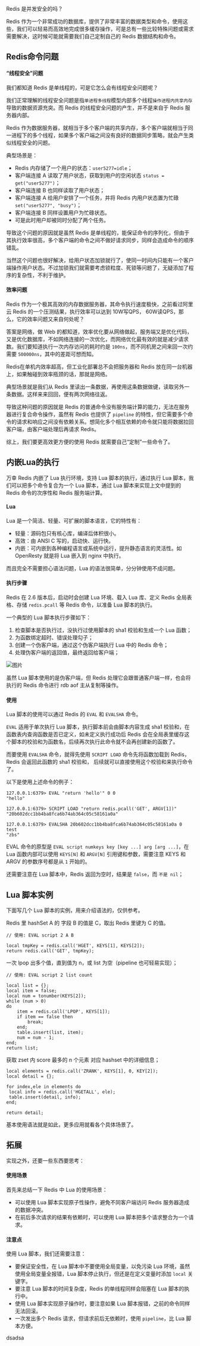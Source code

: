 Redis 是并发安全的吗？

Redis 作为一个非常成功的数据库，提供了非常丰富的数据类型和命令，使用这些，我们可以轻易而高效地完成很多缓存操作，可是总有一些比较特殊问题或需求需要解决，这时候可能就需要我们自己定制自己的 Redis 数据结构和命令。

## Redis命令问题

#### “线程安全”问题

我们都知道 Redis 是单线程的，可是它怎么会有线程安全问题呢？

我们正常理解的线程安全问题是指`单进程多线程`模型内部多个线程`操作进程内共享内存`导致的数据资源充突。而 Redis 的线程安全问题的产生，并不是来自于 Redis 服务器内部。

Redis 作为数据服务器，就相当于多个客户端的共享内存，多个客户端就相当于同一进程下的多个线程，如果多个客户端之间没有良好的数据同步策略，就会产生类似线程安全的问题。

典型场景是：

- Redis 内存储了一个用户的状态：`user5277=idle`；
- 客户端连接 A 读取了用户状态，获取到用户的空闲状态 `status = get("user5277")`；
- 客户端连接 B 也同样读取了用户状态；
- 客户端连接 A 给用户安排了一个任务，并将 Redis 内用户状态置为忙碌 `set("user5277", "busy")`；
- 客户端连接 B 同样设置用户为忙碌状态。
- 可是此时用户却被同时分配了两个任务。

导致这个问题的原因就是虽然 Redis 是单线程的，能保证命令的序列化，但由于其执行效率很高，多个客户端的命令之间不做好请求同步，同样会造成命令的顺序错乱。

当然这个问题也很好解决，给用户状态加锁就行了，使同一时间内只能有一个客户端操作用户状态。不过加锁我们就需要考虑锁粒度、死锁等问题了，无疑添加了程序的复杂性，不利于维护。

#### 效率问题

Redis 作为一个极其高效的内存数据服务器，其命令执行速度极快，之前看过阿里云 Redis 的一个压测结果，执行效率可以达到 10W写QPS， 60W读QPS，那么，它的效率问题又来自何处呢？

答案是网络，做 Web 的都知道，效率优化要从网络做起，服务端又是优化代码，又是优化数据库，不如网络连接的一次优化，而网络优化最有效的就是减少请求数。我们要知道执行一次内存访问的耗时约是 `100ns`，而不同机房之间来回一次约需要 `500000ns`，其中的差距可想而知。

Redis在单机内效率超高，但工业化部署总不会把服务器和 Redis 放在同一台机器上，如果触碰到效率瓶颈的话，那就是网络。

典型场景就是我们从 Redis 里读出一条数据，再使用这条数据做键，读取另外一条数据。这样来来回回，便有两次网络往返。

导致这种问题的原因就是 Redis 的普通命令没有服务端计算的能力，无法在服务器进行复合命令操作，虽然有 Redis 也提供了 `pipeline` 的特性，但它需要多个命令的请求和响应之间没有依赖关系。想简化多个相互依赖的命令就只能将数据拉回客户端，由客户端处理后再请求 Redis。

综上，我们要更高效更方便的使用 Redis 就需要自己“定制”一些命令了。

## 内嵌Lua的执行

万幸 Redis 内嵌了 Lua 执行环境，支持 Lua 脚本的执行，通过执行 Lua 脚本，我们可以把多个命令复合为一个 Lua 脚本，通过 Lua 脚本来实现上文中提到的 Redis 命令的次序性和 Redis 服务端计算。

#### Lua

Lua 是一个简洁、轻量、可扩展的脚本语言，它的特性有：

- 轻量：源码包只有核心库，编译后体积很小。
- 高效：由 ANSI C 写的，启动快、运行快。
- 内嵌：可内嵌到各种编程语言或系统中运行，提升静态语言的灵活性。如 OpenResty 就是将 Lua 嵌入到 nginx 中执行。

而且完全不需要担心语法问题，Lua 的语法很简单，分分钟使用不成问题。

#### 执行步骤

Redis 在 2.6 版本后，启动时会创建 Lua 环境、载入 Lua 库、定义 Redis 全局表格、存储 `redis.pcall` 等 Redis 命令，以准备 Lua 脚本的执行。

一个典型的 Lua 脚本执行步骤如下：

1. 检查脚本是否执行过，没执行过使用脚本的 sha1 校验和生成一个 Lua 函数；
2. 为函数绑定超时、错误处理勾子；
3. 创建一个伪客户端，通过这个伪客户端执行 Lua 中的 Redis 命令；
4. 处理伪客户端的返回值，最终返回给客户端；

![图片](https://mmbiz.qpic.cn/mmbiz_png/GjuWRiaNxhnTf7xAbGl7M1ic0eiadAnVD2FcMotbu6ibCnr3tJXu5FUQ940fFI2aoBXqNQBx9kiaTS5jDl6Zy8JL6YA/640?wx_fmt=png&tp=webp&wxfrom=5&wx_lazy=1&wx_co=1)

虽然 Lua 脚本使用的是伪客户端，但 Redis 处理它会跟普通客户端一样，也会将执行的 Redis 命令进行 rdb aof 主从复制等操作。

#### 使用

Lua 脚本的使用可以通过 Redis 的 `EVAL` 和 `EVALSHA` 命令。

`EVAL` 适用于单次执行 Lua 脚本，执行脚本前会由脚本内容生成 sha1 校验和，在函数表内查询函数是否已定义，如未定义执行成功后 Redis 会在全局表里缓存这个脚本的校验和为函数名，后续再次执行此命令就不会再创建新的函数了。

而要使用 `EVALSHA` 命令，就得先使用 `SCRIPT LOAD` 命令先将函数加载到 Redis，Redis 会返回此函数的 sha1 校验和， 后续就可以直接使用这个校验和来执行命令了。

以下是使用上述命令的例子：

```
127.0.0.1:6379> EVAL "return 'hello'" 0 0
"hello"

127.0.0.1:6379> SCRIPT LOAD "return redis.pcall('GET', ARGV[1])"
"20b602dcc1bb4ba8fca6b74ab364c05c58161a0a"

127.0.0.1:6379> EVALSHA 20b602dcc1bb4ba8fca6b74ab364c05c58161a0a 0 test
"zbs"
```

EVAL 命令的原型是 `EVAL script numkeys key [key ...] arg [arg ...]`，在 Lua 函数内部可以使用 `KEYS[N]` 和 `ARGV[N]` 引用键和参数，需要注意 KEYS 和 ARGV 的参数序号都是从 `1` 开始的。

还需要注意在 Lua 脚本中，Redis 返回为空时，结果是 `false`，而 `不是 nil`；

## Lua 脚本实例

下面写几个 Lua 脚本的实例，用来介绍语法的，仅供参考。

Redis 里 hashSet A 的 字段 B 的值是 C，取出 Redis 里键为 C 的值。

```
// 使用: EVAL script 2 A B

local tmpKey = redis.call('HGET', KEYS[1], KEYS[2]);
return redis.call('GET', tmpKey);
```

一次 lpop 出多个值，直到值为 n，或 list 为空（pipeline 也可轻易实现）；

```
// 使用: EVAL script 2 list count

local list = {};
local item = false;
local num = tonumber(KEYS[2]);
while (num > 0)
do
    item = redis.call('LPOP', KEYS[1]);
    if item == false then
        break;
    end;
    table.insert(list, item);
    num = num - 1;
end;
return list;
```

获取 zset 内 score 最多的 n 个元素 对应 hashset 中的详细信息；

```
local elements = redis.call('ZRANK', KEYS[1], 0, KEY[2]);
local detail = {};

for index,ele in elements do
 local info = redis.call('HGETALL', ele);
 table.insert(detail, info);
end;

return detail;
```

基本使用语法就是如此，更多应用就看各个具体场景了。

## 拓展

实现之外，还要一些东西要思考：

#### 使用场景

首先来总结一下 Redis 中 Lua 的使用场景：

- 可以使用 Lua 脚本实现原子性操作，避免不同客户端访问 Redis 服务器造成的数据冲突。
- 在前后多次请求的结果有依赖时，可以使用 Lua 脚本把多个请求整合为一个请求。

#### 注意点

使用 Lua 脚本，我们还需要注意：

- 要保证安全性，在 Lua 脚本中不要使用全局变量，以免污染 Lua 环境，虽然使用全局变量全报错，Lua 脚本停止执行，但还是在定义变量时添加 `local` 关键字。
- 要注意 Lua 脚本的时间复杂度，Redis 的单线程同样会阻塞在 Lua 脚本的执行中。
- 使用 Lua 脚本实现原子操作时，要注意如果 Lua 脚本报错，之前的命令同样无法回滚。
- 一次发出多个 Redis 请求，但请求前后无依赖时，使用 `pipeline`，比 Lua 脚本方便。

dsadsa